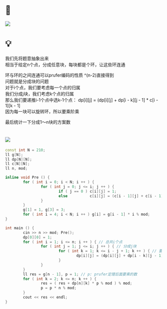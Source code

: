 # 🔗
<a href="https://www.acwing.com/problem/content/2420/"><img src="https://img-blog.csdnimg.cn/d53ef6a1ffcd49de9de5d27840b41ec1.png"></a>

# 💡
我们先将题意抽象出来  
相当于给定n个点，分成任意块，每块都是个环，让这些环连通  
  
环与环的之间连通可以prufer编码的性质 ^(n-2)直接得到  
问题就是分成块的问题  
对于i个点，我们要考虑每一个点的归属  
我们分成j块，我们考虑k个点的归属  
那么我们要递推i-1个点中选k-1个点： dp[i][j] = (dp[i][j] + dp[i - k][j - 1] * c[i - 1][k - 1]  
因为每一块可以旋转环，所以要乘阶乘  
  
最后统计一下分成1～n块的方案数  

# <img src="https://img-blog.csdnimg.cn/20210713144601841.png" >
```cpp
const int N = 210;
ll g[N];
ll dp[N][N];
ll c[N][N];
ll n, mod;

inline void Pre () {
        for ( int i = 0; i < N; i ++ ) {
                for ( int j = 0; j <= i; j ++ ) {
                        if ( j == 0 ) c[i][j] = 1;
                        else          c[i][j] = (c[i - 1][j] + c[i - 1][j - 1]) % mod;
                } 
        }
        g[1] = 1, g[3] = 3;                                                                                                                     
        for ( int i = 4; i < N; i ++ ) g[i] = g[i - 1] * i % mod;
}

int main () {
        cin >> n >> mod; Pre();
        dp[0][0] = 1;
        for ( int i = 1; i <= n; i ++ ) { // 总共i个点
                for ( int j = 1; j <= i; j ++ ) { // 分成j块
                        for ( int k = 1; k <= i - j + 1; k ++ ) { // 要枚举k个看看怎么分配
                                dp[i][j] = (dp[i][j] + dp[i - k][j - 1] * c[i - 1][k - 1] * g[k] % mod) % mod;
                        }
                }
        }
        ll res = g[n - 1], p = 1; // p: prufer定理后面要乘的数
        for ( int k = 2; k <= n; k ++ ) {
                res = ( res + dp[n][k] * p % mod ) % mod;
                p = p * n % mod;
        }
        cout << res << endl;
}
```
